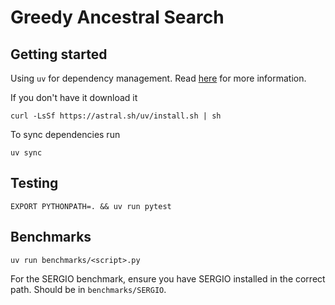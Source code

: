 # Greedy Ancestral Search

## Getting started

Using `uv` for dependency management.
Read [here](https://docs.astral.sh/uv/) for more information.

If you don't have it download it
```
curl -LsSf https://astral.sh/uv/install.sh | sh
```

To sync dependencies run
```
uv sync
```

## Testing

```
EXPORT PYTHONPATH=. && uv run pytest
```
## Benchmarks

```
uv run benchmarks/<script>.py
```

For the SERGIO benchmark, ensure you have SERGIO installed in the correct path.
Should be in `benchmarks/SERGIO`.
